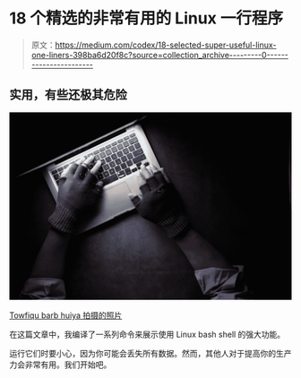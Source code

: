 # 18 个精选的非常有用的 Linux 一行程序

> 原文：<https://medium.com/codex/18-selected-super-useful-linux-one-liners-398ba6d20f8c?source=collection_archive---------0----------------------->

## 实用，有些还极其危险

![](img/40c389c3a98110e4a00a365ecfd49c31.png)

[Towfiqu barb huiya 拍摄的照片](https://www.pexels.com/photo/a-person-typing-on-laptop-while-wearing-a-fingerless-gloves-8541751/)

在这篇文章中，我编译了一系列命令来展示使用 Linux bash shell 的强大功能。

运行它们时要小心，因为你可能会丢失所有数据。然而，其他人对于提高你的生产力会非常有用。我们开始吧。